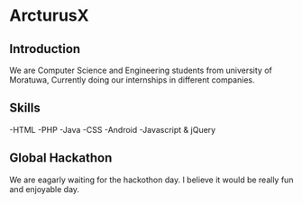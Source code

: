 ArcturusX
=====

Introduction
-----

We are Computer Science and Engineering students from university of Moratuwa, Currently doing our internships 
in different companies.

Skills
-----
 -HTML 
 -PHP
 -Java
 -CSS
 -Android
 -Javascript & jQuery
 

   Global Hackathon
 ---------------------
 
 We are eagarly waiting for the hackothon day. I believe it would be really fun and enjoyable day. 
 
